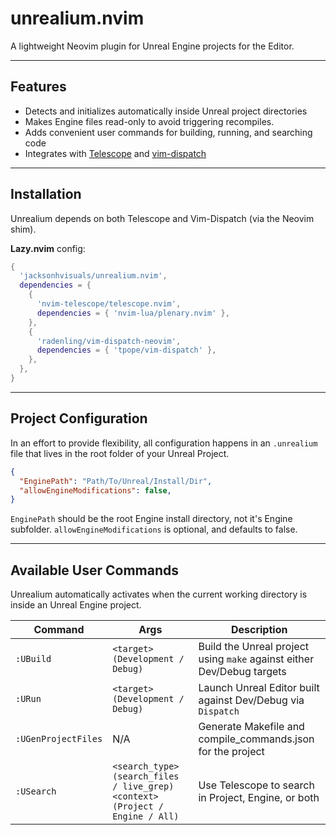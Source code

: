 # unrealium.nvim

A lightweight Neovim plugin for Unreal Engine projects for the Editor.

---

## Features

- Detects and initializes automatically inside Unreal project directories
- Makes Engine files read-only to avoid triggering recompiles.
- Adds convenient user commands for building, running, and searching code
- Integrates with [Telescope](https://github.com/nvim-telescope/telescope.nvim) and [vim-dispatch](https://github.com/tpope/vim-dispatch)

---

## Installation

Unrealium depends on both Telescope and Vim-Dispatch (via the Neovim shim).

**Lazy.nvim** config:

```lua
{
  'jacksonhvisuals/unrealium.nvim',
  dependencies = {
    {
      'nvim-telescope/telescope.nvim',
      dependencies = { 'nvim-lua/plenary.nvim' },
    },
    {
      'radenling/vim-dispatch-neovim',
      dependencies = { 'tpope/vim-dispatch' },
    },
  },
}
```

---

## Project Configuration
In an effort to provide flexibility, all configuration happens in an `.unrealium` file that lives in the root folder of your Unreal Project.

```json
{
  "EnginePath": "Path/To/Unreal/Install/Dir",
  "allowEngineModifications": false,
}
```
`EnginePath` should be the root Engine install directory, not it's Engine subfolder.
`allowEngineModifications` is optional, and defaults to false.

---

## Available User Commands

Unrealium automatically activates when the current working directory is inside an Unreal Engine project.

| Command | Args | Description |
|---------------------|--------|---------------------------------------------------|
| `:UBuild` | `<target> (Development / Debug)` | Build the Unreal project using `make` against either Dev/Debug targets |
| `:URun` | `<target> (Development / Debug)` | Launch Unreal Editor built against Dev/Debug via `Dispatch` |
| `:UGenProjectFiles` | N/A | Generate Makefile and compile_commands.json for the project    |
| `:USearch` | `<search_type> (search_files / live_grep) <context> (Project / Engine / All)` | Use Telescope to search in Project, Engine, or both |
